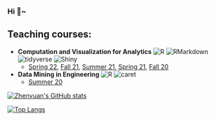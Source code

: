### Hi :penguin:~

<!--
**zhenyuanlu/zhenyuanlu** is a ✨ _special_ ✨ repository because its `README.md` (this file) appears on your GitHub profile.

Here are some ideas to get you started:

- 🔭 I’m currently working on ...
- 🌱 I’m currently learning ...
- 👯 I’m looking to collaborate on ...
- 🤔 I’m looking for help with ...
- 💬 Ask me about ...
- 📫 How to reach me: ...
- 😄 Pronouns: ...
- ⚡ Fun fact: ...
-->

## Teaching courses:


<!-- <img src='https://raw.githubusercontent.com/rstudio/rmarkdown/main/man/figures/logo.png' align="right" height="58.5"/>
<img src='https://raw.githubusercontent.com/tidyverse/tidyverse/main/man/figures/logo.png' align="right" height="58.5"/>
<img src='https://raw.githubusercontent.com/rstudio/shiny/main/man/figures/logo.png' align="right" height="58.5"/> -->


- **Computation and Visualization for Analytics** ![R](https://img.shields.io/badge/R-language-blue?style=flat&logo=appveyor&logo=python&logoColor=informational) ![RMarkdown](https://img.shields.io/badge/R%20Markdown-language-informational) ![tidyverse](https://img.shields.io/badge/tidyverse-package-yellowgreen) ![Shiny](https://img.shields.io/badge/R%20Shiny-package-yellowgreen)
  - [Spring 22](https://zhenyuanlu.com/ie6600-sea-sp22), [Fall 21](https://zhenyuanlu.com/ie6600-bos-fa21), [Summer 21](https://zhenyuanlu.com/ie6600-bos-sm21), [Spring 21](https://zhenyuanlu.com/ie6600-sea-sp21), [Fall 20](https://zhenyuanlu.com/ie6600-bos-fa20) 
- **Data Mining in Engineering** ![R](https://img.shields.io/badge/R-language-informational?style=flat&logo=appveyor&logo=python) ![caret](https://img.shields.io/badge/caret-package-yellowgreen?style=flat&logo=appveyor)
  - [Summer 20](https://zhenyuanlu.com/ie7275-bos-sm20) 


[![Zhenyuan's GitHub stats](https://github-readme-stats.vercel.app/api?username=zhenyuanlu&show_icons=true&theme=onedark)](https://github.com/anuraghazra/github-readme-stats)

[![Top Langs](https://github-readme-stats.vercel.app/api/top-langs/?username=zhenyuanlu&layout=compact&&hide=Javascript,Rubby)](https://github.com/anuraghazra/github-readme-stats)


